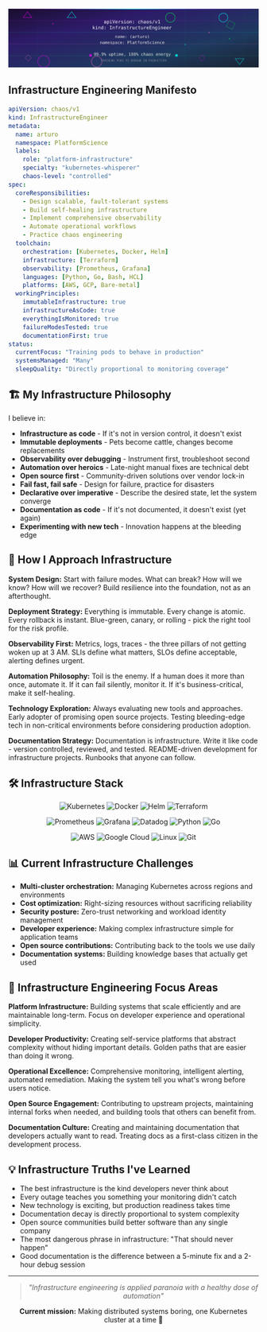 <div align="center">

![Vaporwave Infrastructure Engineer Card](./assets/banner_v3.svg)

</div>

## Infrastructure Engineering Manifesto

```yaml
apiVersion: chaos/v1
kind: InfrastructureEngineer
metadata:
  name: arturo
  namespace: PlatformScience
  labels:
    role: "platform-infrastructure"
    specialty: "kubernetes-whisperer"
    chaos-level: "controlled"
spec:
  coreResponsibilities:
    - Design scalable, fault-tolerant systems
    - Build self-healing infrastructure
    - Implement comprehensive observability
    - Automate operational workflows
    - Practice chaos engineering
  toolchain:
    orchestration: [Kubernetes, Docker, Helm]
    infrastructure: [Terraform]
    observability: [Prometheus, Grafana]
    languages: [Python, Go, Bash, HCL]
    platforms: [AWS, GCP, Bare-metal]
  workingPrinciples:
    immutableInfrastructure: true
    infrastructureAsCode: true
    everythingIsMonitored: true
    failureModesTested: true
    documentationFirst: true
status:
  currentFocus: "Training pods to behave in production"
  systemsManaged: "Many"
  sleepQuality: "Directly proportional to monitoring coverage"
```

## 🏗️ My Infrastructure Philosophy

I believe in:
- **Infrastructure as code** - If it's not in version control, it doesn't exist
- **Immutable deployments** - Pets become cattle, changes become replacements
- **Observability over debugging** - Instrument first, troubleshoot second
- **Automation over heroics** - Late-night manual fixes are technical debt
- **Open source first** - Community-driven solutions over vendor lock-in
- **Fail fast, fail safe** - Design for failure, practice for disasters
- **Declarative over imperative** - Describe the desired state, let the system converge
- **Documentation as code** - If it's not documented, it doesn't exist (yet again)
- **Experimenting with new tech** - Innovation happens at the bleeding edge

## 🔧 How I Approach Infrastructure

**System Design:** Start with failure modes. What can break? How will we know? How will we recover? Build resilience into the foundation, not as an afterthought.

**Deployment Strategy:** Everything is immutable. Every change is atomic. Every rollback is instant. Blue-green, canary, or rolling - pick the right tool for the risk profile.

**Observability First:** Metrics, logs, traces - the three pillars of not getting woken up at 3 AM. SLIs define what matters, SLOs define acceptable, alerting defines urgent.

**Automation Philosophy:** Toil is the enemy. If a human does it more than once, automate it. If it can fail silently, monitor it. If it's business-critical, make it self-healing.

**Technology Exploration:** Always evaluating new tools and approaches. Early adopter of promising open source projects. Testing bleeding-edge tech in non-critical environments before considering production adoption.

**Documentation Strategy:** Documentation is infrastructure. Write it like code - version controlled, reviewed, and tested. README-driven development for infrastructure projects. Runbooks that anyone can follow.

## 🛠️ Infrastructure Stack

<div align="center">

![Kubernetes](https://img.shields.io/badge/kubernetes-%23326ce5.svg?style=for-the-badge&logo=kubernetes&logoColor=white)
![Docker](https://img.shields.io/badge/docker-%230db7ed.svg?style=for-the-badge&logo=docker&logoColor=white)
![Helm](https://img.shields.io/badge/Helm-0F1689?style=for-the-badge&logo=Helm&logoColor=white)
![Terraform](https://img.shields.io/badge/terraform-%235835CC.svg?style=for-the-badge&logo=terraform&logoColor=white)

![Prometheus](https://img.shields.io/badge/Prometheus-E6522C?style=for-the-badge&logo=Prometheus&logoColor=white)
![Grafana](https://img.shields.io/badge/grafana-%23F46800.svg?style=for-the-badge&logo=grafana&logoColor=white)
![Datadog](https://img.shields.io/badge/datadog-%23632CA6.svg?style=for-the-badge&logo=datadog&logoColor=white)
![Python](https://img.shields.io/badge/python-3670A0?style=for-the-badge&logo=python&logoColor=ffdd54)
![Go](https://img.shields.io/badge/go-%2300ADD8.svg?style=for-the-badge&logo=go&logoColor=white)

![AWS](https://img.shields.io/badge/AWS-%23FF9900.svg?style=for-the-badge&logo=amazon-aws&logoColor=white)
![Google Cloud](https://img.shields.io/badge/GoogleCloud-%234285F4.svg?style=for-the-badge&logo=google-cloud&logoColor=white)
![Linux](https://img.shields.io/badge/Linux-FCC624?style=for-the-badge&logo=linux&logoColor=black)
![Git](https://img.shields.io/badge/git-%23F05033.svg?style=for-the-badge&logo=git&logoColor=white)

</div>

## 📊 Current Infrastructure Challenges

- **Multi-cluster orchestration:** Managing Kubernetes across regions and environments
- **Cost optimization:** Right-sizing resources without sacrificing reliability
- **Security posture:** Zero-trust networking and workload identity management
- **Developer experience:** Making complex infrastructure simple for application teams
- **Open source contributions:** Contributing back to the tools we use daily
- **Documentation systems:** Building knowledge bases that actually get used

## 🎯 Infrastructure Engineering Focus Areas

**Platform Infrastructure:** Building systems that scale efficiently and are maintainable long-term. Focus on developer experience and operational simplicity.

**Developer Productivity:** Creating self-service platforms that abstract complexity without hiding important details. Golden paths that are easier than doing it wrong.

**Operational Excellence:** Comprehensive monitoring, intelligent alerting, automated remediation. Making the system tell you what's wrong before users notice.

**Open Source Engagement:** Contributing to upstream projects, maintaining internal forks when needed, and building tools that others can benefit from.

**Documentation Culture:** Creating and maintaining documentation that developers actually want to read. Treating docs as a first-class citizen in the development process.

## 💡 Infrastructure Truths I've Learned

- The best infrastructure is the kind developers never think about
- Every outage teaches you something your monitoring didn't catch
- New technology is exciting, but production readiness takes time
- Documentation decay is directly proportional to system complexity
- Open source communities build better software than any single company
- The most dangerous phrase in infrastructure: "That should never happen"
- Good documentation is the difference between a 5-minute fix and a 2-hour debug session

---

<div align="center">

> *"Infrastructure engineering is applied paranoia with a healthy dose of automation"*

**Current mission:** Making distributed systems boring, one Kubernetes cluster at a time 🚀

</div>

